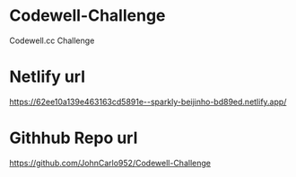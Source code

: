 # Codewell-Challenge

Codewell.cc Challenge

# Netlify url

https://62ee10a139e463163cd5891e--sparkly-beijinho-bd89ed.netlify.app/

# Githhub Repo url

https://github.com/JohnCarlo952/Codewell-Challenge
